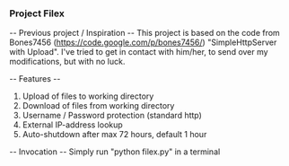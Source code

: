
### Project Filex ###


-- Previous project / Inspiration --
This project is based on the code from Bones7456 (https://code.google.com/p/bones7456/) "SimpleHttpServer with Upload". 
I've tried to get in contact with him/her, to send over my modifications, but with no luck.


-- Features --
1. Upload of files to working directory
2. Download of files from working directory
3. Username / Password protection (standard http)
4. External IP-address lookup
5. Auto-shutdown after max 72 hours, default 1 hour


-- Invocation --
Simply run "python filex.py" in a terminal

